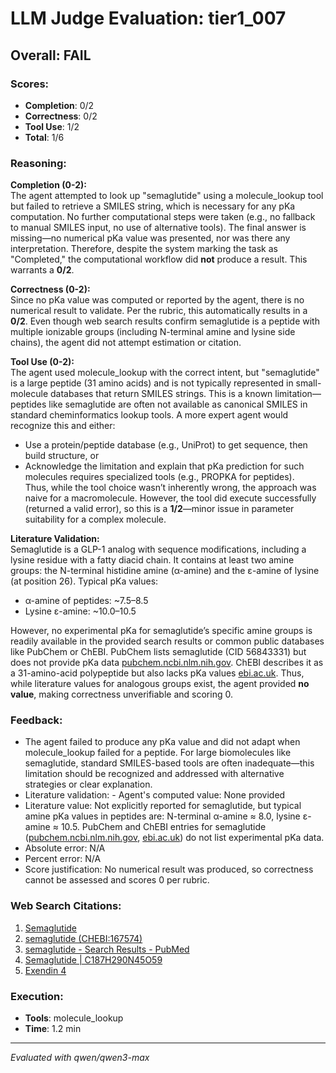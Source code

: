 # LLM Judge Evaluation: tier1_007

## Overall: FAIL

### Scores:
- **Completion**: 0/2
- **Correctness**: 0/2
- **Tool Use**: 1/2
- **Total**: 1/6

### Reasoning:
**Completion (0-2):**  
The agent attempted to look up "semaglutide" using a molecule_lookup tool but failed to retrieve a SMILES string, which is necessary for any pKa computation. No further computational steps were taken (e.g., no fallback to manual SMILES input, no use of alternative tools). The final answer is missing—no numerical pKa value was presented, nor was there any interpretation. Therefore, despite the system marking the task as "Completed," the computational workflow did **not** produce a result. This warrants a **0/2**.

**Correctness (0-2):**  
Since no pKa value was computed or reported by the agent, there is no numerical result to validate. Per the rubric, this automatically results in a **0/2**. Even though web search results confirm semaglutide is a peptide with multiple ionizable groups (including N-terminal amine and lysine side chains), the agent did not attempt estimation or citation.

**Tool Use (0-2):**  
The agent used molecule_lookup with the correct intent, but "semaglutide" is a large peptide (31 amino acids) and is not typically represented in small-molecule databases that return SMILES strings. This is a known limitation—peptides like semaglutide are often not available as canonical SMILES in standard cheminformatics lookup tools. A more expert agent would recognize this and either:  
- Use a protein/peptide database (e.g., UniProt) to get sequence, then build structure, or  
- Acknowledge the limitation and explain that pKa prediction for such molecules requires specialized tools (e.g., PROPKA for peptides).  
Thus, while the tool choice wasn’t inherently wrong, the approach was naive for a macromolecule. However, the tool did execute successfully (returned a valid error), so this is a **1/2**—minor issue in parameter suitability for a complex molecule.

**Literature Validation:**  
Semaglutide is a GLP-1 analog with sequence modifications, including a lysine residue with a fatty diacid chain. It contains at least two amine groups: the N-terminal histidine amine (α-amine) and the ε-amine of lysine (at position 26). Typical pKa values:  
- α-amine of peptides: ~7.5–8.5  
- Lysine ε-amine: ~10.0–10.5  

However, no experimental pKa for semaglutide’s specific amine groups is readily available in the provided search results or common public databases like PubChem or ChEBI. PubChem lists semaglutide (CID 56843331) but does not provide pKa data [pubchem.ncbi.nlm.nih.gov](https://pubchem.ncbi.nlm.nih.gov/compound/56843331). ChEBI describes it as a 31-amino-acid polypeptide but also lacks pKa values [ebi.ac.uk](https://www.ebi.ac.uk/chebi/searchId.do?chebiId=CHEBI:167574). Thus, while literature values for analogous groups exist, the agent provided **no value**, making correctness unverifiable and scoring 0.

### Feedback:
- The agent failed to produce any pKa value and did not adapt when molecule_lookup failed for a peptide. For large biomolecules like semaglutide, standard SMILES-based tools are often inadequate—this limitation should be recognized and addressed with alternative strategies or clear explanation.
- Literature validation: - Agent's computed value: None provided  
- Literature value: Not explicitly reported for semaglutide, but typical amine pKa values in peptides are: N-terminal α-amine ≈ 8.0, lysine ε-amine ≈ 10.5. PubChem and ChEBI entries for semaglutide ([pubchem.ncbi.nlm.nih.gov](https://pubchem.ncbi.nlm.nih.gov/compound/56843331), [ebi.ac.uk](https://www.ebi.ac.uk/chebi/searchId.do?chebiId=CHEBI:167574)) do not list experimental pKa data.  
- Absolute error: N/A  
- Percent error: N/A  
- Score justification: No numerical result was produced, so correctness cannot be assessed and scores 0 per rubric.

### Web Search Citations:
1. [Semaglutide](https://pubchem.ncbi.nlm.nih.gov/compound/56843331)
2. [semaglutide (CHEBI:167574)](https://www.ebi.ac.uk/chebi/searchId.do?chebiId=CHEBI:167574)
3. [semaglutide - Search Results - PubMed](https://pubmed.ncbi.nlm.nih.gov/?term=semaglutide)
4. [Semaglutide | C187H290N45O59](http://www.chemspider.com/Chemical-Structure.34981134.html)
5. [Exendin 4](https://pubchem.ncbi.nlm.nih.gov/compound/56927919)

### Execution:
- **Tools**: molecule_lookup
- **Time**: 1.2 min

---
*Evaluated with qwen/qwen3-max*

